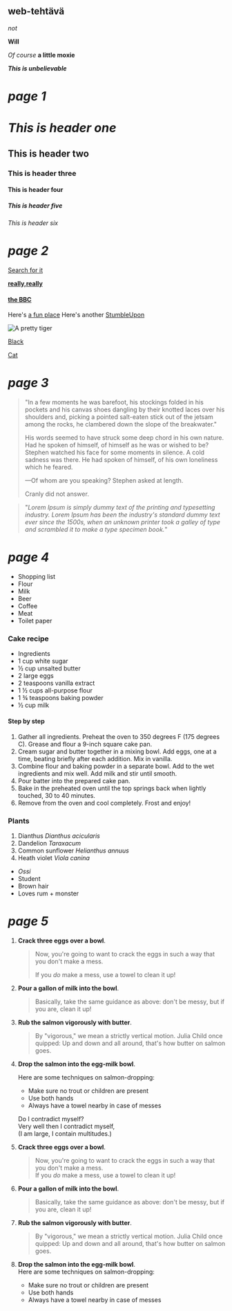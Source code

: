 ## <Ossi Muhonen> web-tehtävä

_not_

**Will**

_Of course_ **a little moxie**

**_This is unbelievable_**

# **_page 1_**


# **_This is header one_**

## This is header two

### This is header three

#### This is header four

##### This is header five

###### This is header six

# **_page 2_**

[Search for it](https://www.google.com)

[**really,really**](https://dailykitten.com)

#### [the BBC](https://www.bbc.co.uk/news:)

Here's [a fun place][1]
Here's another [StumbleUpon][2]

[1]: http://www.zombo.com
[2]: http://www.stumbleupon.com

![A pretty tiger](https://upload.wikimedia.org/wikipedia/commons/thumb/3/3f/Walking_tiger_female.jpg/1200px-Walking_tiger_female.jpg)

[Black][3] 

[Cat][4] 

[3]: https://upload.wikimedia.org/wikipedia/commons/a/a3/81_INF_DIV_SSI.jpg
[4]: https://icons.iconarchive.com/icons/google/noto-emoji-animals-nature/256/22221-cat-icon.png

# **_page 3_**

> "In a few moments he was barefoot, his stockings folded in his pockets and his
> canvas shoes dangling by their knotted laces over his shoulders and, picking a
>  pointed salt-eaten stick out of the jetsam among the rocks, he clambered down
>  the slope of the breakwater."
>
  > His words seemed to have struck some deep chord in his own nature. Had he spoken
> of himself, of himself as he was or wished to be? Stephen watched his face for some
> moments in silence. A cold sadness was there. He had spoken of himself, of his own
> loneliness which he feared.
>
> —Of whom are you speaking? Stephen asked at length.
>
> Cranly did not answer.

> "_Lorem Ipsum is simply dummy text of the printing and typesetting industry. Lorem Ipsum has been the industry's standard dummy text ever since the 1500s, when an unknown printer took a galley of type and scrambled it to make a type specimen book._"

# **_page 4_**

* Shopping list
 * Flour
 * Milk
 * Beer
 * Coffee 
 * Meat
 * Toilet paper

 ### Cake recipe

* Ingredients 
 * 1 cup white sugar
 * ½ cup unsalted butter
 * 2 large eggs
 * 2 teaspoons vanilla extract
 * 1 ½ cups all-purpose flour
 * 1 ¾ teaspoons baking powder
 *  ½ cup milk

#### Step by step

1. Gather all ingredients. Preheat the oven to 350 degrees F (175 degrees C). Grease and flour a 9-inch square cake pan.
2. Cream sugar and butter together in a mixing bowl. Add eggs, one at a time, beating briefly after each addition. Mix in vanilla.
3. Combine flour and baking powder in a separate bowl. Add to the wet ingredients and mix well. Add milk and stir until smooth.
4. Pour batter into the prepared cake pan.
5. Bake in the preheated oven until the top springs back when lightly touched, 30 to 40 minutes.
6. Remove from the oven and cool completely. Frost and enjoy!

### Plants

1. Dianthus _Dianthus acicularis_
2. Dandelion _Taraxacum_
3. Common sunflower _Helianthus annuus_
4. Heath violet _Viola canina_

* _Ossi_
 * Student
 * Brown hair
 * Loves rum + monster

# **_page 5_**

1. **Crack three eggs over a bowl**.

   > Now, you're going to want to crack the eggs in such a way that you don't make a mess.
   >
   > If you _do_ make a mess, use a towel to clean it up!

2. **Pour a gallon of milk into the bowl**.

   > Basically, take the same guidance as above: don't be messy, but if you are, clean it up!

3. **Rub the salmon vigorously with butter**.

   > By "vigorous," we mean a strictly vertical motion. Julia Child once quipped:
   > Up and down and all around, that's how butter on salmon goes.
4. **Drop the salmon into the egg-milk bowl**.

   Here are some techniques on salmon-dropping:

   * Make sure no trout or children are present
   * Use both hands
   * Always have a towel nearby in case of messes

   Do I contradict myself?  
Very well then I contradict myself,  
(I am large, I contain multitudes.)  

1. **Crack three eggs over a bowl**.  
   > Now, you're going to want to crack the eggs in such a way that you don't make a mess.  
   > If you _do_ make a mess, use a towel to clean it up!  
2. **Pour a gallon of milk into the bowl**.  
   > Basically, take the same guidance as above: don't be messy, but if you are, clean it up!  
3. **Rub the salmon vigorously with butter**.  
   > By "vigorous," we mean a strictly vertical motion. Julia Child once quipped:
   > Up and down and all around, that's how butter on salmon goes.
4. **Drop the salmon into the egg-milk bowl**.  
   Here are some techniques on salmon-dropping:  
   * Make sure no trout or children are present
   * Use both hands
   * Always have a towel nearby in case of messes
  